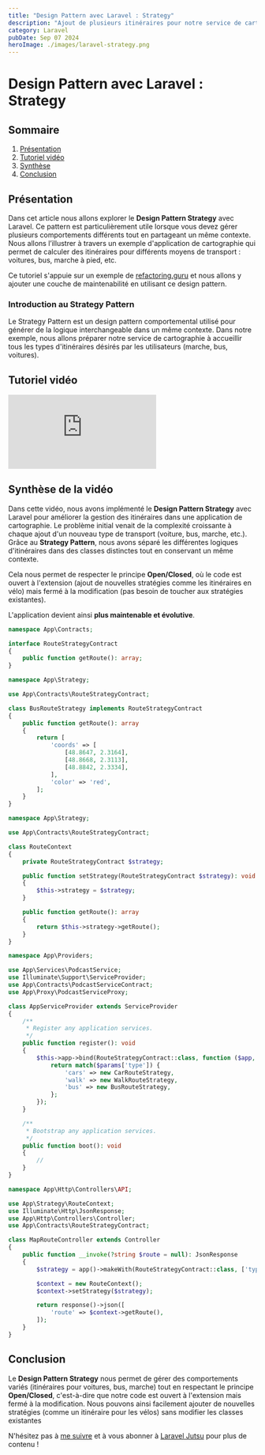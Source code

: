 ```yaml
---
title: "Design Pattern avec Laravel : Strategy"
description: "Ajout de plusieurs itinéraires pour notre service de cartographie dans le respect du clean code."
category: Laravel
pubDate: Sep 07 2024
heroImage: ./images/laravel-strategy.png
---
```


# Design Pattern avec Laravel : Strategy

## Sommaire
1. [Présentation](#presentation)
2. [Tutoriel vidéo](#tutorielvideo)
3. [Synthèse](#synthese)
4. [Conclusion](#conclusion)

## Présentation <a name="presentation"></a>

Dans cet article nous allons explorer le **Design Pattern Strategy** avec Laravel. Ce pattern est particulièrement utile lorsque vous devez gérer plusieurs comportements différents tout en partageant un même contexte. Nous allons l’illustrer à travers un exemple d'application de cartographie qui permet de calculer des itinéraires pour différents moyens de transport : voitures, bus, marche à pied, etc.

Ce tutoriel s'appuie sur un exemple de [refactoring.guru](https://refactoring.guru/design-patterns/strategy) et nous allons y ajouter une couche de maintenabilité en utilisant ce design pattern.

### Introduction au Strategy Pattern

Le Strategy Pattern est un design pattern comportemental utilisé pour générer de la logique interchangeable dans un même contexte. Dans notre exemple, nous allons préparer notre service de cartographie à accueillir tous les types d'itinéraires désirés par les utilisateurs (marche, bus, voitures).

## Tutoriel vidéo <a name="tutorielvideo"></a>

<iframe class="w-full aspect-video" src="https://www.youtube.com/embed/gMF34pZd92M" loading="lazy" frameborder="0" allowfullscreen></iframe>

## Synthèse de la vidéo <a name="synthese"></a>

Dans cette vidéo, nous avons implémenté le **Design Pattern Strategy** avec Laravel pour améliorer la gestion des itinéraires dans une application de cartographie. Le problème initial venait de la complexité croissante à chaque ajout d'un nouveau type de transport (voiture, bus, marche, etc.). Grâce au **Strategy Pattern**, nous avons séparé les différentes logiques d'itinéraires dans des classes distinctes tout en conservant un même contexte.

Cela nous permet de respecter le principe **Open/Closed**, où le code est ouvert à l'extension (ajout de nouvelles stratégies comme les itinéraires en vélo) mais fermé à la modification (pas besoin de toucher aux stratégies existantes).

L'application devient ainsi **plus maintenable et évolutive**.

```php
namespace App\Contracts;

interface RouteStrategyContract
{
    public function getRoute(): array;
}
```

```php
namespace App\Strategy;

use App\Contracts\RouteStrategyContract;

class BusRouteStrategy implements RouteStrategyContract
{
    public function getRoute(): array
    {
        return [
            'coords' => [
                [48.8647, 2.3164],
                [48.8668, 2.3113],
                [48.8842, 2.3334],
            ],
            'color' => 'red',
        ];
    }
}
```

```php
namespace App\Strategy;

use App\Contracts\RouteStrategyContract;

class RouteContext
{
    private RouteStrategyContract $strategy;

    public function setStrategy(RouteStrategyContract $strategy): void
    {
        $this->strategy = $strategy;
    }

    public function getRoute(): array
    {
        return $this->strategy->getRoute();
    }
}
```

```php
namespace App\Providers;

use App\Services\PodcastService;
use Illuminate\Support\ServiceProvider;
use App\Contracts\PodcastServiceContract;
use App\Proxy\PodcastServiceProxy;

class AppServiceProvider extends ServiceProvider
{
    /**
     * Register any application services.
     */
    public function register(): void
    {
        $this->app->bind(RouteStrategyContract::class, function ($app, $params) {
            return match($params['type']) {
                'cars' => new CarRouteStrategy,
                'walk' => new WalkRouteStrategy,
                'bus' => new BusRouteStrategy,
            };
        });
    }

    /**
     * Bootstrap any application services.
     */
    public function boot(): void
    {
        //
    }
}
```

```php
namespace App\Http\Controllers\API;

use App\Strategy\RouteContext;
use Illuminate\Http\JsonResponse;
use App\Http\Controllers\Controller;
use App\Contracts\RouteStrategyContract;

class MapRouteController extends Controller
{
    public function __invoke(?string $route = null): JsonResponse
    {
        $strategy = app()->makeWith(RouteStrategyContract::class, ['type' => $route ?? 'cars']);

        $context = new RouteContext();
        $context->setStrategy($strategy);

        return response()->json([
            'route' => $context->getRoute(),
        ]);
    }
}
```

## Conclusion <a name="conclusion"></a>

Le **Design Pattern Strategy** nous permet de gérer des comportements variés (itinéraires pour voitures, bus, marche) tout en respectant le principe **Open/Closed**, c'est-à-dire que notre code est ouvert à l'extension mais fermé à la modification. Nous pouvons ainsi facilement ajouter de nouvelles stratégies (comme un itinéraire pour les vélos) sans modifier les classes existantes

N'hésitez pas à [me suivre](https://twitter.com/LaravelJutsu) et à vous abonner à [Laravel Jutsu](https://www.youtube.com/@LaravelJutsu) pour plus de contenu !
